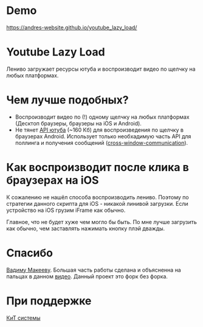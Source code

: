 # Demo
https://andres-website.github.io/youtube_lazy_load/

# Youtube Lazy Load
Лениво загружает ресурсы ютуба и воспроизводит видео по щелчку на любых платформах.


# Чем лучше подобных?
* Воспроизводит видео по (!) одному щелчку на любых платформах (Десктоп браузеры, браузеры на iOS и Android).
* Не тянет [API ютуба](https://developers.google.com/youtube/iframe_api_reference?hl=ru) (~160 Кб) для воспроизведения по щелчку в браузерах Android. Использует только необхадимую часть API для поллинга и получения сообщений ([cross-window-communication](https://learn.javascript.ru/cross-window-communication)). 


# Как воспроизводит после клика в браузерах на iOS
К сожалению не нашёл способа воспроизводить лениво. Поэтому по стратегии данного скрипта для iOS - никакой линивой загрузки. Если устройство на iOS грузим iFrame как обычно. 

Главное, что не будет хуже чем могло бы быть. По мне лучше загрузить как обычно, чем заставлять нажимать кнопку плэй дважды.


# Спасибо
[Вадиму Макееву](https://vk.com/pepelsbey). Большая часть работы сделана и объясненна на пальцах в данном [видео](https://youtu.be/4JS70KB9GS0). Данный проект это форк без форка.


# При поддержке
[КиТ системы](https://www.kitsystem.ru "Торгово-монтажная компания. Интернет-магазин")
